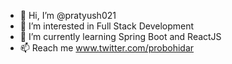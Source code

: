 - 👋 Hi, I’m @pratyush021
- 👀 I’m interested in Full Stack Development 
- 🌱 I’m currently learning Spring Boot and ReactJS 
- 📫 Reach me www.twitter.com/probohidar 

<!---
pratyush021/pratyush021 is a ✨ special ✨ repository because its `README.md` (this file) appears on your GitHub profile.
You can click the Preview link to take a look at your changes.
--->
